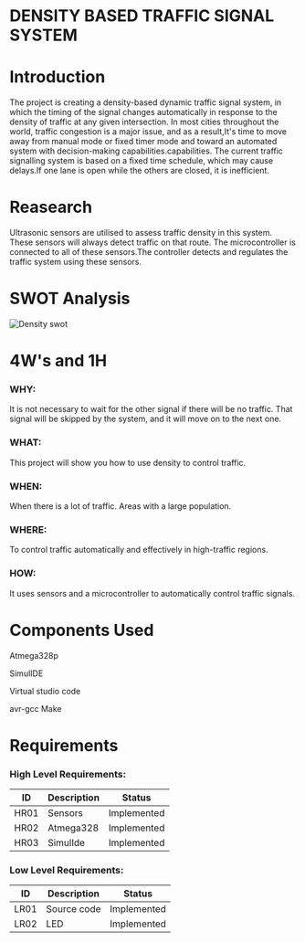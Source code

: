 # DENSITY BASED TRAFFIC SIGNAL SYSTEM
# Introduction
The project is creating a density-based dynamic traffic signal system, in which the timing of the signal changes automatically in response to the density of traffic at any given intersection. In most cities throughout the world, traffic congestion is a major issue, and as a result,It's time to move away from manual mode or fixed timer mode and toward an automated system with decision-making capabilities.capabilities. The current traffic signalling system is based on a fixed time schedule, which may cause delays.If one lane is open while the others are closed, it is inefficient.

# Reasearch
Ultrasonic sensors are utilised to assess traffic density in this system. These sensors will always detect traffic on that route. The microcontroller is connected to all of these sensors.The controller detects and regulates the traffic system using these sensors.

# SWOT Analysis
![Density swot](https://user-images.githubusercontent.com/98818208/156871631-79bc2a59-d456-4e63-b0e4-46a54c26d549.jpg)



# 4W's and 1H
### WHY:
It is not necessary to wait for the other signal if there will be no traffic.
That signal will be skipped by the system, and it will move on to the next one.
### WHAT:
This project will show you how to use density to control traffic.
### WHEN:
When there is a lot of traffic.
Areas with a large population.
### WHERE:
To control traffic automatically and effectively in high-traffic regions.
### HOW:
It uses sensors and a microcontroller to automatically control traffic signals.



# Components Used
Atmega328p 

SimulIDE

Virtual studio code

avr-gcc
Make

# Requirements
### High Level Requirements:
| ID | Description | Status |
 |----| ------------------ | ------ |
 | HR01 | Sensors | Implemented |
  | HR02 | Atmega328 | Implemented |
  |HR03|SimulIde| Implemented |
### Low Level Requirements:
 | ID | Description | Status |
 | -- | ---------------- |----| 
 | LR01 | Source code | Implemented |
 | LR02 | LED | Implemented |
